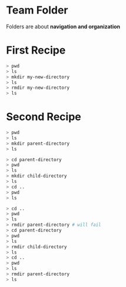 Team Folder
===

Folders are about **navigation and organization**

# First Recipe

```sh
> pwd
> ls
> mkdir my-new-directory
> ls
> rmdir my-new-directory
> ls
```

# Second Recipe

```sh
> pwd
> ls
> mkdir parent-directory
> ls
```

```sh
> cd parent-directory
> pwd
> ls
> mkdir child-directory
> ls
> cd ..
> pwd
> ls
```

```sh
> cd ..
> pwd
> ls
> rmdir parent-directory # will fail
> cd parent-directory
> pwd
> ls
> rmdir child-directory
> ls
> cd ..
> pwd
> ls
> rmdir parent-directory
> ls
```